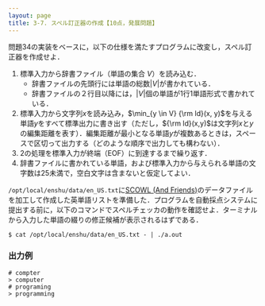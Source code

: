 ```yaml
---
layout: page
title: 3-7. スペル訂正器の作成【10点，発展問題】
---
```


問題34の実装をベースに，以下の仕様を満たすプログラムに改変し，スペル訂正器を作成せよ．

1. 標準入力から辞書ファイル（単語の集合 $V$）を読み込む．
    + 辞書ファイルの先頭行には単語の総数$|V|$が書かれている．
    + 辞書ファイルの２行目以降には，$|V|$個の単語が1行1単語形式で書かれている．
2. 標準入力から文字列$x$を読み込み，$\min_{y \in V} {\rm ld}(x, y)$を与える単語$y$をすべて標準出力に書き出す（ただし，${\rm ld}(x,y)$は文字列$x$と$y$の編集距離を表す）．編集距離が最小となる単語$y$が複数あるときは，スペースで区切って出力する（どのような順序で出力しても構わない）．
3. 2の処理を標準入力が終端（EOF）に到達するまで繰り返す．
4. 辞書ファイルに書かれている単語，および標準入力から与えられる単語の文字数は25未満で，空白文字は含まないと仮定してよい．

`/opt/local/enshu/data/en_US.txt`に[SCOWL (And Friends)](http://wordlist.aspell.net/)のデータファイルを加工して作成した英単語リストを準備した．プログラムを自動採点システムに提出する前に，以下のコマンドでスペルチェッカの動作を確認せよ．ターミナルから入力した単語の綴りの修正候補が表示されるはずである．

```
$ cat /opt/local/enshu/data/en_US.txt - | ./a.out
```

### 出力例
```
# compter
> computer
# programing
> programming
```
